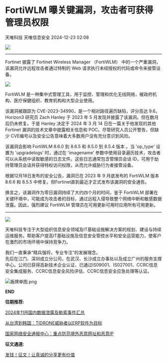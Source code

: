#  FortiWLM 曝关键漏洞，攻击者可获得管理员权限   
天唯科技  天唯信息安全   2024-12-23 02:08  
  
![](https://mmbiz.qpic.cn/sz_mmbiz_png/PZibWfCgzicQNbU68NXCNH8sw9R1wBYiaT6icvH7moZbnkDB7UPWcP57YnEr5sDNDh6pssbCmuxvzQERZeMhN6Dknw/640?wx_fmt=png "")  
  
****  
Fortinet 披露了 Fortinet Wireless Manager （FortiWLM） 中的一个严重漏洞，该漏洞允许远程攻击者通过特制的 Web 请求执行未经授权的代码或命令来接管设备。  
  
  
![](https://mmbiz.qpic.cn/mmbiz_jpg/qq5rfBadR389GQon9kaib6xcIzm7t0JKib8U98Q3eop7c9gpx74rlU2PRa4FIjLicqbmkeh1HKO0JGTudpsHxyy3g/640?wx_fmt=jpeg&from=appmsg "")  
  
  
FortiWLM 是一种集中式管理工具，用于监控、管理和优化无线网络，被政府机构、医疗保健组织、教育机构和大型企业使用。  
  
  
该漏洞被跟踪为 CVE-2023-34990，是一个相对路径遍历缺陷，评分高达 9.6。Horizon3 研究员 Zach Hanley 于 2023 年 5 月发现并披露了该漏洞。但在数月后仍未修复。于是 Hanley 决定于 2024 年 3 月 14 日在一篇关于他发现的其他 Fortinet 漏洞的技术文章中披露相关信息和 POC。尽管研究人员公开警告，但缺少 CVE编号以及安全公告意味着大多数用户没有充分意识到风险。  
  
  
该漏洞会影响 FortiWLM 8.6.0 到 8.6.5 和 8.5.0 到 8.5.4 版本 。当 'op_type' 设置为 'upgradelogs' 时，通过在 'imagename' 参数中使用目录遍历技术，攻击者可以从系统中读取敏感的日志文件。这些日志通常包含管理员会话 ID，可用于劫持管理员会话并获得特权访问权限，从而允许威胁行为者接管设备。  
  
  
根据12月18日发布的安全公告，漏洞已在 2023 年 9 月底发布的 FortiWLM 版本 8.6.6 和 8.5.5 中修复。但Fortinet直到最近才正式发布该漏洞的安全通告。  
  
  
换言之，该漏洞作为零日漏洞持续了大约四个月的时间，鉴于 FortiWLM 部署在关键环境中，可能成为攻击者的目标，通过远程入侵导致整个网络中断和敏感数据泄露。因此，强烈建议 FortiWLM 管理员在可用更新可用时应用所有可用更新。  
  
****  
![](https://mmbiz.qpic.cn/sz_mmbiz_png/PZibWfCgzicQNbU68NXCNH8sw9R1wBYiaT6icvH7moZbnkDB7UPWcP57YnEr5sDNDh6pssbCmuxvzQERZeMhN6Dknw/640?wx_fmt=png "")  
  
  
天唯科技专注于大型组织信息安全领域及IT基础设施解决方案的规划、建设与持续运维服务。帮助客户提高IT基础设施及信息安全管控水平和安全运营能力，使客户在激烈的市场环境中保持竞争力。  
  
我们一直秉承“精兵强将，专业专注”的发展理念。  
先后在江门、深圳成立分公司，在武汉、长沙成立办事处以及成立广州的服务支撑中心。公司已获得高新技术企业认证、已通过IS09001、IS027001、CCRC信息安全集成服务、CCRC信息安全风险评估、CCRC信息安全应急处理等认证。  
  
  
![](https://mmbiz.qpic.cn/sz_mmbiz_png/PZibWfCgzicQNRytkPMNOKYRW452LxR5Ez5Wee8X6KlbhoUMt9XyhhbRxHafKcCLWJic3ib0umJiaH3fl6sOx8KMBiaQ/640?wx_fmt=png "盾牌单图.png")  
  
**END**  
  
  
  
**往期推荐:**  
  
  
  
  
  
[2024年11月国内数据泄露及勒索事件汇总](https://mp.weixin.qq.com/s?__biz=MzkzMjE5MTY5NQ==&mid=2247503191&idx=1&sn=b526ad6c6672c2aa49f13bedf127126c&scene=21#wechat_redirect)  
  
  
  
[从台湾到韩国：TIDRONE威胁者以ERP软件为目标](https://mp.weixin.qq.com/s?__biz=MzkzMjE5MTY5NQ==&mid=2247503191&idx=2&sn=17effaf41ece1d595a2e412f02274226&scene=21#wechat_redirect)  
  
  
  
[国家网络安全通报中心：重点防范境外恶意网址和恶意IP](https://mp.weixin.qq.com/s?__biz=MzkzMjE5MTY5NQ==&mid=2247503165&idx=1&sn=9811a34eece0757b910dc31e2f731c21&scene=21#wechat_redirect)  
  
  
  
**征文通道:**  
  
  
  
  
  
[发钱！征文！让真诚的分享更有价值](http://mp.weixin.qq.com/s?__biz=MzkzMjE5MTY5NQ==&mid=2247490310&idx=1&sn=db4b524d1d9f5aabb4af2184dd831de3&chksm=c25ed7a6f5295eb053d3f90e2dc8cd22a2d8ce1a62561ffa62966340ee563734cd4fd32045f3&scene=21#wechat_redirect)  
  
  
